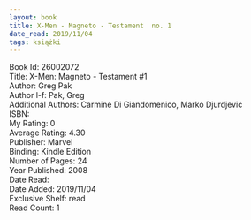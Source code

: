 ```yaml
---
layout: book
title: X-Men - Magneto - Testament  no. 1
date_read: 2019/11/04
tags: książki
---
```


Book Id: 26002072<br />
Title: X-Men: Magneto - Testament #1<br />
Author: Greg Pak<br />
Author l-f: Pak, Greg<br />
Additional Authors: Carmine Di Giandomenico, Marko Djurdjevic<br />
ISBN: <br />
My Rating: 0<br />
Average Rating: 4.30<br />
Publisher: Marvel<br />
Binding: Kindle Edition<br />
Number of Pages: 24<br />
Year Published: 2008<br />
Date Read: <br />
Date Added: 2019/11/04<br />
Exclusive Shelf: read<br />
Read Count: 1<br />


